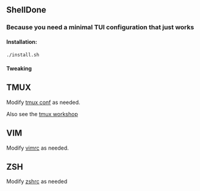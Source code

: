 ## ShellDone

### Because you need a minimal TUI configuration that just works

#### Installation:

```sh
./install.sh
```

#### Tweaking

## TMUX

Modify [tmux conf](./tmux/tmux.conf) as needed.

Also see the [tmux workshop](https://bigpandaio.github.io/tmux-workshop/)

## VIM

Modify [vimrc](./tmux/vimrc) as needed.

## ZSH

Modify [zshrc](./zsh/zshrc) as needed

